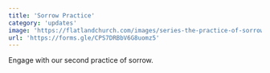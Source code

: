 ```yaml
---
title: 'Sorrow Practice'
category: 'updates'
image: 'https://flatlandchurch.com/images/series-the-practice-of-sorrow.jpg'
url: 'https://forms.gle/CPS7DRBbV6G8uomz5'
---
```


Engage with our second practice of sorrow.
